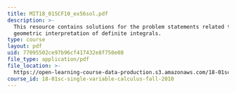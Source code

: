 ```yaml
---
title: MIT18_01SCF10_ex56sol.pdf
description: >-
  This resource contains solutions for the problem statements related to
  geometric interpretation of definite integrals.
type: course
layout: pdf
uid: 77095502ce97b96cf417432e8f750e08
file_type: application/pdf
file_location: >-
  https://open-learning-course-data-production.s3.amazonaws.com/18-01sc-single-variable-calculus-fall-2010/77095502ce97b96cf417432e8f750e08_MIT18_01SCF10_ex56sol.pdf
course_id: 18-01sc-single-variable-calculus-fall-2010
---
```

